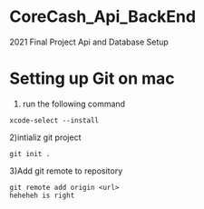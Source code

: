 # CoreCash_Api_BackEnd
2021 Final Project Api and Database Setup


# Setting up Git on mac 
1) run the following command
```
xcode-select --install
```

2)intializ git project
```
git init .
```

3)Add git remote to repository 
```
git remote add origin <url>
heheheh is right

```


